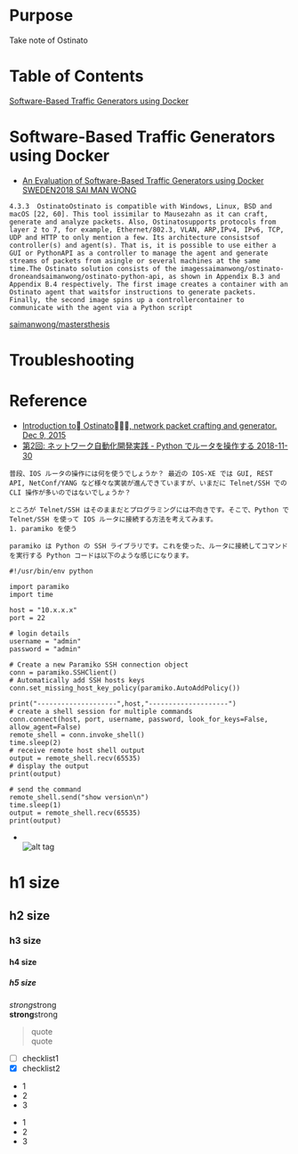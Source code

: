 # Purpose
Take note of Ostinato  

# Table of Contents  
[Software-Based Traffic Generators using Docker](#software-based-traffic-generators-using-docker)  

# Software-Based Traffic Generators using Docker  
* [An Evaluation of Software-Based Traffic Generators using Docker SWEDEN2018 SAI MAN WONG](http://www.nada.kth.se/~ann/exjobb/sai-man_wong.pdf)  
```  
4.3.3  OstinatoOstinato is compatible with Windows, Linux, BSD and macOS [22, 60]. This tool issimilar to Mausezahn as it can craft, generate and analyze packets. Also, Ostinatosupports protocols from layer 2 to 7, for example, Ethernet/802.3, VLAN, ARP,IPv4, IPv6, TCP, UDP and HTTP to only mention a few. Its architecture consistsof controller(s) and agent(s). That is, it is possible to use either a GUI or PythonAPI as a controller to manage the agent and generate streams of packets from asingle or several machines at the same time.The Ostinato solution consists of the imagessaimanwong/ostinato-droneandsaimanwong/ostinato-python-api, as shown in Appendix B.3 and Appendix B.4 respectively. The first image creates a container with an Ostinato agent that waitsfor instructions to generate packets. Finally, the second image spins up a controllercontainer to communicate with the agent via a Python script
```  
[saimanwong/mastersthesis](https://github.com/saimanwong/mastersthesis)  


# Troubleshooting


# Reference


* [Introduction to Ostinato, network packet crafting and generator. Dec 9, 2015](https://www.slideshare.net/kentaroebisawa/introduction-to-ostinato-network-packet-crafting-and-generator)  
* [第2回: ネットワーク自動化開発実践 - Python でルータを操作する  2018-11-30](https://qiita.com/radiantmarch/items/936b43f32210e4689179)  
```  
普段、IOS ルータの操作には何を使うでしょうか？ 最近の IOS-XE では GUI, REST API, NetConf/YANG など様々な実装が進んできていますが、いまだに Telnet/SSH での CLI 操作が多いのではないでしょうか？

ところが Telnet/SSH はそのままだとプログラミングには不向きです。そこで、Python で Telnet/SSH を使って IOS ルータに接続する方法を考えてみます。
1. paramiko を使う

paramiko は Python の SSH ライブラリです。これを使った、ルータに接続してコマンドを実行する Python コードは以下のような感じになります。
```  
```  
#!/usr/bin/env python

import paramiko
import time

host = "10.x.x.x"
port = 22

# login details
username = "admin"
password = "admin"

# Create a new Paramiko SSH connection object
conn = paramiko.SSHClient()
# Automatically add SSH hosts keys
conn.set_missing_host_key_policy(paramiko.AutoAddPolicy())

print("--------------------",host,"--------------------")
# create a shell session for multiple commands
conn.connect(host, port, username, password, look_for_keys=False, allow_agent=False)
remote_shell = conn.invoke_shell()
time.sleep(2)
# receive remote host shell output
output = remote_shell.recv(65535)
# display the output
print(output)

# send the command
remote_shell.send("show version\n")
time.sleep(1)
output = remote_shell.recv(65535)
print(output)
```  
 


* []()  
![alt tag]()

# h1 size

## h2 size

### h3 size

#### h4 size

##### h5 size

*strong*strong  
**strong**strong  

> quote  
> quote

- [ ] checklist1
- [x] checklist2

* 1
* 2
* 3

- 1
- 2
- 3
